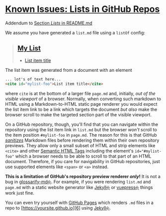 # [Known Issues: Lists in GitHub Repos](#known-issues-lists-in-github-repos)

[doc-readme-lists]: ../README.md#lists

[gfm-sanitize]: https://github.github.com/gfm/#what-is-github-flavored-markdown-

[gh-pages]: https://pages.github.com/

[html-sem-tags]: https://www.w3schools.com/html/html5_semantic_elements

[2]: <>

Addendum to [Section *Lists* in README.md][doc-readme-lists]

We assume you have generated a `list.md` file using a `listOf` config:

> ## [My List](#my-list)
>
> *   [List item title][2]

The list item was generated from a document with an element

```md
... lot's of text here...
<cite id="mylist-foo">List item title</cite>
```

where `cite` is at the bottom of a larger file `page.md` and, initially, *out of the visible viewport* of a browser.
Normally, when converting such markdown to HTML using a Markdown-to-HTML static page renderer you would expect the list item link to be a link which targets the document *but also* make the browser scroll to make the targeted section part of the visible viewport.

On a GitHub repository, though, you'll find that you can navigate within the repository using the list item link in `list.md` but the browser *won't* scroll to the item position `#mylist-foo` in `page.md`. The reason for this is that GitHub *[sanitizes][gfm-sanitize]* Markdown files before rendering them within their own repository previews. They allow only a small subset of HTML and strip elements like `<cite>` and other [Semantic HTML Tags][html-sem-tags] including the element's `id="#mylist-foo"` which a browser needs to be able to scroll to that part of an HTML document. Therefore, if you care for navigability in GitHub repositories, just use supported elements like `<span>` or `<a>` instead.

**This is a limitation of GitHub's repository preview renderer *only*!** It is not a bug in [glossarify-md⎆][3]. For example, if you were rendering `list.md` and `page.md` with a static website generator like [Jekyll⎆][4] or [vuepress⎆][5] things work just fine.

You can even try yourself with [GitHub Pages][gh-pages] which renders `.md` files in a repo to [https://yoursite.github.io][6] using [Jekyll⎆][4].

[1]: #my-list

[3]: https://github.com/about-code/glossarify-md "This project."

[4]: https://jekyllrb.com "A static website renderer compiling an HTML website from Markdown files."

[5]: https://vuepress.vuejs.org "A static website generator translating markdown files into a website powered by [vuejs]."

[6]: https://yoursite.github.io
